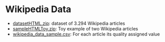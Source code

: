 # Wikipedia Data

- [datasetHTML.zip](datasetHTML.zip): dataset of 3.294 Wikipedia articles
- [sampleHTMLToy.zip](sampleHTMLToy.zip): Toy example of two Wikipedia articles
- [wikipedia_data_sample.csv](wikipedia_data_sample.csv): For each article its quality  assigned value

